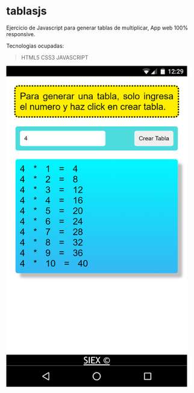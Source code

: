 # tablasjs
Ejercicio de Javascript para generar tablas de multiplicar, App web 100% responsive.

Tecnologias ocupadas:
> HTML5
> CSS3 
> JAVASCRIPT

<img src="ss.png" width="480px">
